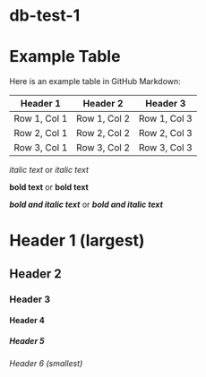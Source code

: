 # db-test-1

# Example Table

Here is an example table in GitHub Markdown:

| Header 1 | Header 2 | Header 3 |
|----------|----------|----------|
| Row 1, Col 1 | Row 1, Col 2 | Row 1, Col 3 |
| Row 2, Col 1 | Row 2, Col 2 | Row 2, Col 3 |
| Row 3, Col 1 | Row 3, Col 2 | Row 3, Col 3 |


*italic text* or _italic text_


**bold text** or __bold text__

***bold and italic text*** or ___bold and italic text___

# Header 1 (largest)

## Header 2

### Header 3

#### Header 4

##### Header 5

###### Header 6 (smallest)
